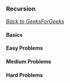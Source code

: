 ### Recursion

[_Back to GeeksForGeeks_](../readme.md)

#### Basics
#### Easy Problems
#### Medium Problems
#### Hard Problems
